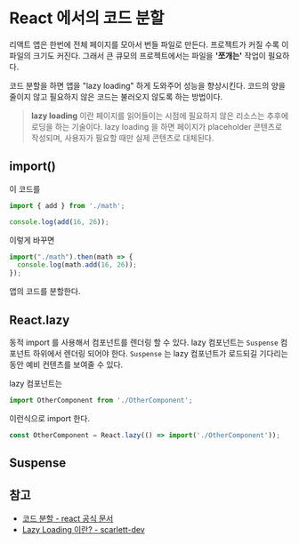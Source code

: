 # React 에서의 코드 분할

리액트 앱은 한번에 전체 페이지를 모아서 번들 파일로 만든다. 프로젝트가 커질 수록 이 파일의 크기도 커진다.
그래서 큰 큐모의 프로젝트에서는 파일을 **'쪼개는'** 작업이 필요하다.

코드 분할을 하면 앱을 "lazy loading" 하게 도와주어 성능을 향상시킨다.
코드의 양을 줄이지 않고 필요하지 않은 코드는 불러오지 않도록 하는 방법이다.

> **lazy loading** 이란 페이지를 읽어들이는 시점에 필요하지 않은 리소스는 추후에 로딩을 하는 기술이다.
> lazy loading 을 하면 페이지가 placeholder 콘텐츠로 작성되며, 사용자가 필요할 때만 실제 콘텐츠로 대체된다.

## import()
이 코드를
```js
import { add } from './math';

console.log(add(16, 26));
```
이렇게 바꾸면
```js
import("./math").then(math => {
  console.log(math.add(16, 26));
});
```
앱의 코드를 분할한다. 

## React.lazy
동적 import 를 사용해서 컴포넌트를 렌더링 할 수 있다.
lazy 컴포넌트는 `Suspense` 컴포넌트 하위에서 렌더링 되어야 한다.
`Suspense` 는 lazy 컴포넌트가 로드되길 기다리는 동안 예비 컨텐츠를 보여줄 수 있다.

lazy 컴포넌트는
```js
import OtherComponent from './OtherComponent';
```
이런식으로 import 한다.
```js
const OtherComponent = React.lazy(() => import('./OtherComponent'));
```

## Suspense




## 참고
- [코드 분할 - react 공식 문서](https://ko.reactjs.org/docs/code-splitting.html)
- [Lazy Loading 이란? - scarlett-dev](https://scarlett-dev.gitbook.io/all/it/lazy-loading)